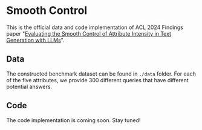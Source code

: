 # Smooth Control
This is the official data and code implementation of ACL 2024 Findings paper "[Evaluating the Smooth Control of Attribute Intensity in Text Generation with LLMs](https://arxiv.org/abs/2406.04460)".


## Data
The constructed benchmark dataset can be found in `./data` folder. For each of the five attributes, we provide 300 different queries that have different potential answers.

## Code
The code implementation is coming soon. Stay tuned!
